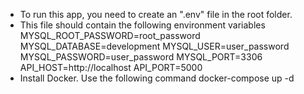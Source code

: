 - To run this app, you need to create an ".env" file in the root folder.
- This file should contain the following environment variables
MYSQL_ROOT_PASSWORD=root_password
MYSQL_DATABASE=development
MYSQL_USER=user_password
MYSQL_PASSWORD=user_password
MYSQL_PORT=3306
API_HOST=http://localhost
API_PORT=5000
- Install Docker. Use the following command docker-compose up -d